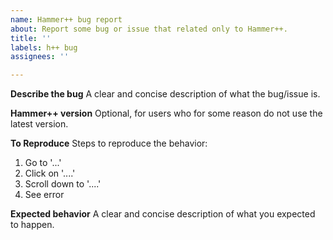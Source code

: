 ```yaml
---
name: Hammer++ bug report
about: Report some bug or issue that related only to Hammer++.
title: ''
labels: h++ bug
assignees: ''

---
```


**Describe the bug**
A clear and concise description of what the bug/issue is.

**Hammer++ version**
Optional, for users who for some reason do not use the latest version.

**To Reproduce**
Steps to reproduce the behavior:
1. Go to '...'
2. Click on '....'
3. Scroll down to '....'
4. See error

**Expected behavior**
A clear and concise description of what you expected to happen.
